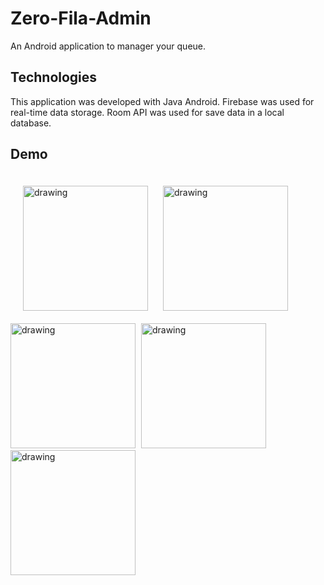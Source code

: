 # Zero-Fila-Admin
An Android application to manager your queue.

## Technologies

This application was developed with Java Android.
Firebase was used for real-time data storage.
Room API was used for save data in a local database.

## Demo

<div style="justify-content: space-between;">
<img src="https://firebasestorage.googleapis.com/v0/b/zero-fila-b2d92.appspot.com/o/WhatsApp%20Image%202020-09-20%20at%2013.21.01.jpeg?alt=media&token=aff48c7e-92a2-419e-b724-6ccfa32106c3" alt="drawing" width="200" style="display: inline-block; margin: 20"/>
<img src="https://firebasestorage.googleapis.com/v0/b/zero-fila-b2d92.appspot.com/o/WhatsApp%20Image%202020-09-20%20at%2013.20.36%20(3).jpeg?alt=media&token=969f98e2-33d4-49a2-9fc8-546191276aa4" alt="drawing" width="200" style="display: inline-block; margin-right: 5px"/>
  <img src="https://firebasestorage.googleapis.com/v0/b/zero-fila-b2d92.appspot.com/o/WhatsApp%20Image%202020-09-20%20at%2013.20.36%20(1).jpeg?alt=media&token=9c98c190-7ec9-4bc7-8f5f-e1a18fd27e68" alt="drawing" width="200" style="display: inline-block; margin-right: 5px"/>
  <img src="https://firebasestorage.googleapis.com/v0/b/zero-fila-b2d92.appspot.com/o/WhatsApp%20Image%202020-09-20%20at%2013.20.36%20(2).jpeg?alt=media&token=f2d52a64-983a-4f9f-8d27-f8a9867be734" alt="drawing" width="200" style="display: inline-block; margin-right: 5px"/>
  <img src="https://firebasestorage.googleapis.com/v0/b/zero-fila-b2d92.appspot.com/o/WhatsApp%20Image%202020-09-20%20at%2013.20.36%20(4).jpeg?alt=media&token=193af057-f9d3-4b0c-8a69-d949a3ab18a2" alt="drawing" width="200" style="display: inline-block; margin-right: 5px"/>
  

  </div>
